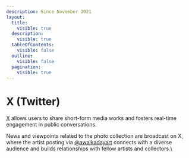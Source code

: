 ```yaml
---
description: Since November 2021
layout:
  title:
    visible: true
  description:
    visible: true
  tableOfContents:
    visible: false
  outline:
    visible: false
  pagination:
    visible: true
---
```


# X (Twitter)

[X](https://x.com/) allows users to share short-form media works and fosters real-time engagement in public conversations.&#x20;

News and viewpoints related to the photo collection are broadcast on X, where the artist posting via [@awalkadayart](https://twitter.com/awalkadayart) connects with a diverse audience and builds relationships with fellow artists and collectors.\
